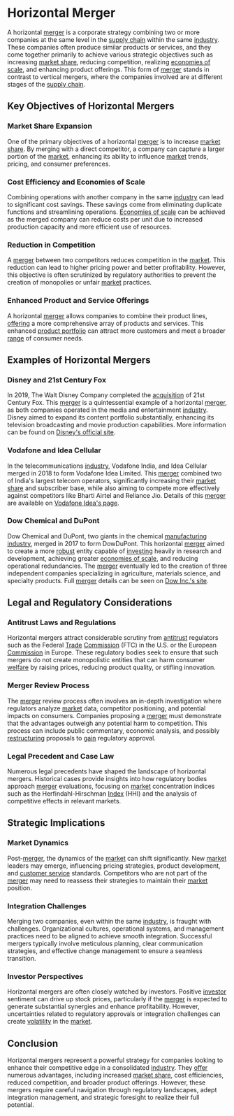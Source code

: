 # Horizontal Merger

A horizontal [merger](../m/merger.md) is a corporate strategy combining two or more companies at the same level in the [supply chain](../s/supply_chain.md) within the same [industry](../i/industry.md). These companies often produce similar products or services, and they come together primarily to achieve various strategic objectives such as increasing [market share](../m/market_share.md), reducing competition, realizing [economies of scale](../e/economies_of_scale.md), and enhancing product offerings. This form of [merger](../m/merger.md) stands in contrast to vertical mergers, where the companies involved are at different stages of the [supply chain](../s/supply_chain.md). 

## Key Objectives of Horizontal Mergers

### Market Share Expansion
One of the primary objectives of a horizontal [merger](../m/merger.md) is to increase [market share](../m/market_share.md). By merging with a direct competitor, a company can capture a larger portion of the [market](../m/market.md), enhancing its ability to influence [market](../m/market.md) trends, pricing, and consumer preferences.

### Cost Efficiency and Economies of Scale
Combining operations with another company in the same [industry](../i/industry.md) can lead to significant cost savings. These savings come from eliminating duplicate functions and streamlining operations. [Economies of scale](../e/economies_of_scale.md) can be achieved as the merged company can reduce costs per unit due to increased production capacity and more efficient use of resources.

### Reduction in Competition
A [merger](../m/merger.md) between two competitors reduces competition in the [market](../m/market.md). This reduction can lead to higher pricing power and better profitability. However, this objective is often scrutinized by regulatory authorities to prevent the creation of monopolies or unfair [market](../m/market.md) practices.

### Enhanced Product and Service Offerings
A horizontal [merger](../m/merger.md) allows companies to combine their product lines, [offering](../o/offering.md) a more comprehensive array of products and services. This enhanced [product portfolio](../p/product_portfolio.md) can attract more customers and meet a broader [range](../r/range.md) of consumer needs.

## Examples of Horizontal Mergers

### Disney and 21st Century Fox
In 2019, The Walt Disney Company completed the [acquisition](../a/acquisition.md) of 21st Century Fox. This [merger](../m/merger.md) is a quintessential example of a horizontal [merger](../m/merger.md), as both companies operated in the media and entertainment [industry](../i/industry.md). Disney aimed to expand its content portfolio substantially, enhancing its television broadcasting and movie production capabilities. More information can be found on [Disney's official site](https://thewaltdisneycompany.com).

### Vodafone and Idea Cellular
In the telecommunications [industry](../i/industry.md), Vodafone India, and Idea Cellular merged in 2018 to form Vodafone Idea Limited. This [merger](../m/merger.md) combined two of India's largest telecom operators, significantly increasing their [market share](../m/market_share.md) and subscriber base, while also aiming to compete more effectively against competitors like Bharti Airtel and Reliance Jio. Details of this [merger](../m/merger.md) are available on [Vodafone Idea's page](https://www.myvi.in).

### Dow Chemical and DuPont
Dow Chemical and DuPont, two giants in the chemical [manufacturing](../m/manufacturing.md) [industry](../i/industry.md), merged in 2017 to form DowDuPont. This horizontal [merger](../m/merger.md) aimed to create a more [robust](../r/robust.md) entity capable of [investing](../i/investing.md) heavily in research and development, achieving greater [economies of scale](../e/economies_of_scale.md), and reducing operational redundancies. The [merger](../m/merger.md) eventually led to the creation of three independent companies specializing in agriculture, materials science, and specialty products. Full [merger](../m/merger.md) details can be seen on [Dow Inc.'s site](https://www.dow.com).

## Legal and Regulatory Considerations

### Antitrust Laws and Regulations
Horizontal mergers attract considerable scrutiny from [antitrust](../a/antitrust.md) regulators such as the Federal [Trade](../t/trade.md) [Commission](../c/commission.md) (FTC) in the U.S. or the European [Commission](../c/commission.md) in Europe. These regulatory bodies seek to ensure that such mergers do not create monopolistic entities that can harm consumer [welfare](../w/welfare.md) by raising prices, reducing product quality, or stifling innovation.

### Merger Review Process
The [merger](../m/merger.md) review process often involves an in-depth investigation where regulators analyze [market](../m/market.md) data, competitor positioning, and potential impacts on consumers. Companies proposing a [merger](../m/merger.md) must demonstrate that the advantages outweigh any potential harm to competition. This process can include public commentary, economic analysis, and possibly [restructuring](../r/restructuring.md) proposals to [gain](../g/gain.md) regulatory approval.

### Legal Precedent and Case Law
Numerous legal precedents have shaped the landscape of horizontal mergers. Historical cases provide insights into how regulatory bodies approach [merger](../m/merger.md) evaluations, focusing on [market](../m/market.md) concentration indices such as the Herfindahl-Hirschman [Index](../i/index_instrument.md) (HHI) and the analysis of competitive effects in relevant markets.

## Strategic Implications

### Market Dynamics
Post-[merger](../m/merger.md), the dynamics of the [market](../m/market.md) can shift significantly. New [market](../m/market.md) leaders may emerge, influencing pricing strategies, product development, and [customer service](../c/customer_service.md) standards. Competitors who are not part of the [merger](../m/merger.md) may need to reassess their strategies to maintain their [market](../m/market.md) position.

### Integration Challenges
Merging two companies, even within the same [industry](../i/industry.md), is fraught with challenges. Organizational cultures, operational systems, and management practices need to be aligned to achieve smooth integration. Successful mergers typically involve meticulous planning, clear communication strategies, and effective change management to ensure a seamless transition.

### Investor Perspectives
Horizontal mergers are often closely watched by investors. Positive [investor](../i/investor.md) sentiment can drive up stock prices, particularly if the [merger](../m/merger.md) is expected to generate substantial synergies and enhance profitability. However, uncertainties related to regulatory approvals or integration challenges can create [volatility](../v/volatility.md) in the [market](../m/market.md).

## Conclusion

Horizontal mergers represent a powerful strategy for companies looking to enhance their competitive edge in a consolidated [industry](../i/industry.md). They [offer](../o/offer.md) numerous advantages, including increased [market share](../m/market_share.md), cost efficiencies, reduced competition, and broader product offerings. However, these mergers require careful navigation through regulatory landscapes, adept integration management, and strategic foresight to realize their full potential.